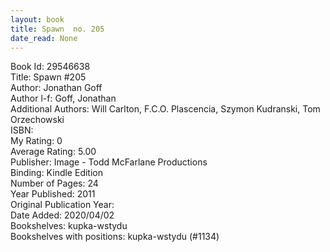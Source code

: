 ```yaml
---
layout: book
title: Spawn  no. 205
date_read: None
---
```


Book Id: 29546638<br />
Title: Spawn #205<br />
Author: Jonathan Goff<br />
Author l-f: Goff, Jonathan<br />
Additional Authors: Will Carlton, F.C.O. Plascencia, Szymon Kudranski, Tom Orzechowski<br />
ISBN: <br />
My Rating: 0<br />
Average Rating: 5.00<br />
Publisher: Image - Todd McFarlane Productions<br />
Binding: Kindle Edition<br />
Number of Pages: 24<br />
Year Published: 2011<br />
Original Publication Year: <br />
Date Added: 2020/04/02<br />
Bookshelves: kupka-wstydu<br />
Bookshelves with positions: kupka-wstydu (#1134)<br />

